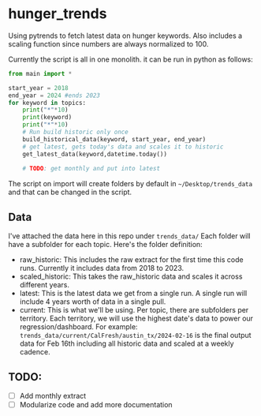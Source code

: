 # hunger_trends
Using pytrends to fetch latest data on hunger keywords. Also includes a scaling function since numbers are always normalized to 100.

Currently the script is all in one monolith.
it can be run in python as follows:

```python
from main import *

start_year = 2018
end_year = 2024 #ends 2023
for keyword in topics:
    print("*"*10)
    print(keyword)
    print("*"*10)
    # Run build historic only once
    build_historical_data(keyword, start_year, end_year)
    # get latest, gets today's data and scales it to historic
    get_latest_data(keyword,datetime.today())
    
    # TODO: get monthly and put into latest
```

The script on import will create folders by default in `~/Desktop/trends_data` and that can be changed in the script.

## Data

I've attached the data here in this repo under `trends_data/`
Each folder will have a subfolder for each topic.
Here's the folder definition:

* raw_historic: This includes the raw extract for the first time this code runs. Currently it includes data from 2018 to 2023.
* scaled_historic: This takes the raw_historic data and scales it across different years.
* latest: This is the latest data we get from a single run. A single run will include 4 years worth of data in a single pull.
* current: This is what we'll be using. Per topic, there are subfolders per territory. Each territory, we will use the highest date's data to power our regression/dashboard. For example: `trends_data/current/CalFresh/austin_tx/2024-02-16` is the final output data for Feb 16th including all historic data and scaled at a weekly cadence.

## TODO:
- [ ] Add monthly extract
- [ ] Modularize code and add more documentation
